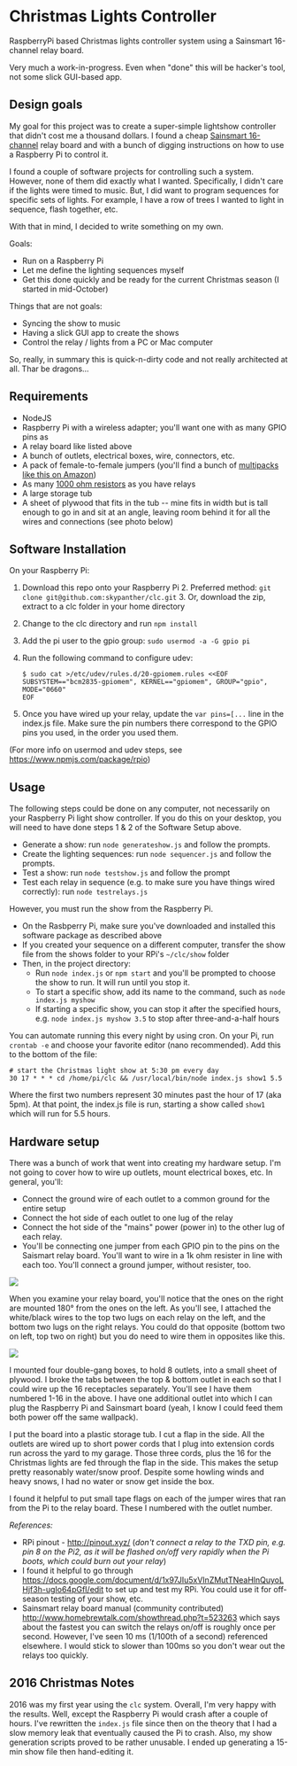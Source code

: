 # Christmas Lights Controller

RaspberryPi based Christmas lights controller system using a Sainsmart 16-channel relay board.

Very much a work-in-progress. Even when "done" this will be hacker's tool, not some slick GUI-based app.

## Design goals

My goal for this project was to create a super-simple lightshow controller that didn't cost me a thousand dollars. I found a cheap  [Sainsmart 16-channel](https://www.amazon.com/SainSmart-101-70-103-16-Channel-Relay-Module/dp/B0057OC66U/ref=sr_1_3?ie=UTF8&qid=1485741648&sr=8-3&keywords=sainsmart+relay) relay board and with a bunch of digging instructions on how to use a Raspberry Pi to control it. 

I found a couple of software projects for controlling such a system. However, none of them did exactly what I wanted. Specifically, I didn't care if the lights were timed to music. But, I did want to program sequences for specific sets of lights. For example, I have a row of trees I wanted to light in sequence, flash together, etc.

With that in mind, I decided to write something on my own. 

Goals:

* Run on a Raspberry Pi
* Let me define the lighting sequences myself
* Get this done quickly and be ready for the current Christmas season (I started in mid-October)

Things that are not goals:

* Syncing the show to music
* Having a slick GUI app to create the shows
* Control the relay / lights from a PC or Mac computer

So, really, in summary this is quick-n-dirty code and not really architected at all. Thar be dragons...

## Requirements

* NodeJS
* Raspberry Pi with a wireless adapter; you'll want one with as many GPIO pins as 
* A relay board like listed above
* A bunch of outlets, electrical boxes, wire, connectors, etc.
* A pack of female-to-female jumpers (you'll find a bunch of [multipacks like this on Amazon](https://www.amazon.com/gp/product/B00JUKL4XI/ref=oh_aui_detailpage_o09_s00?ie=UTF8&psc=1))
* As many [1000 ohm resistors](https://www.amazon.com/gp/product/B0185FJ6L0/ref=oh_aui_detailpage_o09_s00?ie=UTF8&psc=1) as you have relays
* A large storage tub
* A sheet of plywood that fits in the tub -- mine fits in width but is tall enough to go in and sit at an angle, leaving room behind it for all the wires and connections (see photo below)

## Software Installation

On your Raspberry Pi:

1. Download this repo onto your Raspberry Pi
	2. Preferred method: `git clone git@github.com:skypanther/clc.git`
	3. Or, download the zip, extract to a clc folder in your home directory
2. Change to the clc directory and run `npm install`
3. Add the pi user to the gpio group: `sudo usermod -a -G gpio pi`
4. Run the following command to configure udev: 
	
	```shell
	$ sudo cat >/etc/udev/rules.d/20-gpiomem.rules <<EOF
	SUBSYSTEM=="bcm2835-gpiomem", KERNEL=="gpiomem", GROUP="gpio", MODE="0660"
	EOF
	```
5. Once you have wired up your relay, update the `var pins=[...` line in the index.js file. Make sure the pin numbers there correspond to the GPIO pins you used, in the order you used them.

(For more info on usermod and udev steps, see https://www.npmjs.com/package/rpio)

## Usage

The following steps could be done on any computer, not necessarily on your Raspberry Pi light show controller. If you do this on your desktop, you will need to have done steps 1 & 2 of the Software Setup above.

* Generate a show: run `node generateshow.js` and follow the prompts.
* Create the lighting sequences: run `node sequencer.js` and follow the prompts.
* Test a show: run `node testshow.js` and follow the prompt
* Test each relay in sequence (e.g. to make sure you have things wired correctly): run `node testrelays.js`

However, you must run the show from the Raspberry Pi.

* On the Rasbperry Pi, make sure you've downloaded and installed this software package as described above
* If you created your sequence on a different computer, transfer the show file from the shows folder to your RPi's `~/clc/show` folder
* Then, in the project directory:
	* Run `node index.js` or `npm start` and you'll be prompted to choose the show to run. It will run until you stop it.
	* To start a specific show, add its name to the command, such as `node index.js myshow`
	* If starting a specific show, you can stop it after the specified hours, e.g. `node index.js myshow 3.5` to stop after three-and-a-half hours

You can automate running this every night by using cron. On your Pi, run `crontab -e` and choose your favorite editor (nano recommended). Add this to the bottom of the file:

```
# start the Christmas light show at 5:30 pm every day
30 17 * * * cd /home/pi/clc && /usr/local/bin/node index.js show1 5.5
```

Where the first two numbers represent 30 minutes past the hour of 17 (aka 5pm). At that point, the index.js file is run, starting a show called `show1` which will run for 5.5 hours. 

## Hardware setup

There was a bunch of work that went into creating my hardware setup. I'm not going to cover how to wire up outlets, mount electrical boxes, etc. In general, you'll:

* Connect the ground wire of each outlet to a common ground for the entire setup
* Connect the hot side of each outlet to one lug of the relay
* Connect the hot side of the "mains" power (power in) to the other lug of each relay.
* You'll be connecting one jumper from each GPIO pin to the pins on the Saismart relay board. You'll want to wire in a 1k ohm resister in line with each too. You'll connect a ground jumper, without resister, too.

<img src="https://github.com/skypanther/clc/blob/master/images/relay_board.jpg"/>

When you examine your relay board, you'll notice that the ones on the right are mounted 180&deg; from the ones on the left. As you'll see, I attached the white/black wires to the top two lugs on each relay on the left, and the bottom two lugs on the right relays. You could do that opposite (bottom two on left, top two on right) but you do need to wire them in opposites like this.

<img src="https://github.com/skypanther/clc/blob/master/images/whole_setup.jpg"/>

I mounted four double-gang boxes, to hold 8 outlets, into a small sheet of plywood. I broke the tabs between the top & bottom outlet in each so that I could wire up the 16 receptacles separately. You'll see I have them numbered 1-16 in the above. I have one additional outlet into which I can plug the Raspberry Pi and Sainsmart board (yeah, I know I could feed them both power off the same wallpack). 

I put the board into a plastic storage tub. I cut a flap in the side. All the outlets are wired up to short power cords that I plug into extension cords run across the yard to my garage. Those three cords, plus the 16 for the Christmas lights are fed through the flap in the side. This makes the setup pretty reasonably water/snow proof. Despite some howling winds and heavy snows, I had no water or snow get inside the box.

I found it helpful to put small tape flags on each of the jumper wires that ran from the Pi to the relay board. These I numbered with the outlet number. 

*References:*

* RPi pinout - http://pinout.xyz/ (*don't connect a relay to the TXD pin, e.g. pin 8 on the Pi2, as it will be flashed on/off very rapidly when the Pi boots, which could burn out your relay*)
* I found it helpful to go through https://docs.google.com/document/d/1x97JIu5xVInZMutTNeaHlnQuyoLHjf3h-ugIo64pGfI/edit to set up and test my RPi. You could use it for off-season testing of your show, etc. 
* Sainsmart relay board manual (community contributed) http://www.homebrewtalk.com/showthread.php?t=523263 which says about the fastest you can switch the relays on/off is roughly once per second. However, I've seen 10 ms (1/100th of a second) referenced elsewhere. I would stick to slower than 100ms so you don't wear out the relays too quickly. 


## 2016 Christmas Notes

2016 was my first year using the `clc` system. Overall, I'm very happy with the results. Well, except the Raspberry Pi would crash after a couple of hours. I've rewritten the `index.js` file since then on the theory that I had a slow memory leak that eventually caused the Pi to crash. Also, my show generation scripts proved to be rather unusable. I ended up generating a 15-min show file then hand-editing it. 